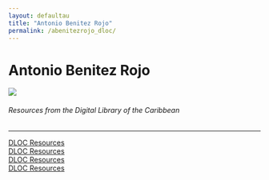 ```yaml
---
layout: defaultau
title: "Antonio Benitez Rojo"
permalink: /abenitezrojo_dloc/
---
```

<!-- partial:index.partial.html -->
<div class="content">
    <h1>Antonio Benitez Rojo</h1>
    <div class="quote">
        <div><img src="https://upload.wikimedia.org/wikipedia/en/d/d5/Antonio_Ben%C3%ADtez-Rojo.jpg" class="logo"></div>
    </div>
    <body>
    <h6>Resources from the Digital Library of the Caribbean</h6><hr> 
        <a href="https://www.dloc.com/UF00099208/00067/images" target="_blank">DLOC Resources</a><br>
        <a href="https://www.dloc.com/UF00096005/00017/images" target="_blank">DLOC Resources</a><br>
        <a href="https://www.dloc.com/UF00102126/00001/images" target="_blank">DLOC Resources</a><br>
        <a href="https://www.dloc.com/AA00061989/00001/pdf" target="_blank">DLOC Resources</a><br>  
    </body> 
          </div>
  <!-- partial -->
<script src='https://cdnjs.cloudflare.com/ajax/libs/jquery/3.1.1/jquery.min.js'></script><script  src="{{ site.baseurl }}/assets/js/authorscript.js"></script>